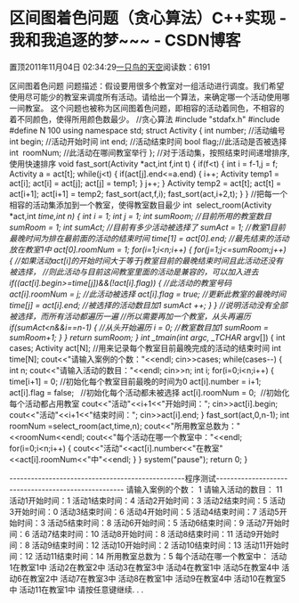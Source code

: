 
# 区间图着色问题（贪心算法）C++实现 - 我和我追逐的梦~~~ - CSDN博客


置顶2011年11月04日 02:34:29[一只鸟的天空](https://me.csdn.net/heyongluoyao8)阅读数：6191


区间图着色问题
问题描述：假设要用很多个教室对一组活动进行调度。我们希望使用尽可能少的教室来调度所有活动。请给出一个算法，来确定哪一个活动使用哪一间教室。
这个问题也被称为区间图着色问题，即相容的活动着同色，不相容的着不同颜色，使得所用颜色数最少。
//贪心算法
\#include "stdafx.h"
\#include<iostream>
\#define N 100
using namespace std;
struct Activity
{
int number; //活动编号
int begin; //活动开始时间
int end; //活动结束时间
bool flag;//此活动是否被选择
int  roomNum; //此活动在哪间教室举行
};
//对于活动集，按照结束时间递增排序,使用快速排序
void fast_sort(Activity *act,int f,int t)
{
if(f<t)
{
int i = f-1,j = f;
Activity a = act[t];
while(j<t)
{
if(act[j].end<=a.end)
{
i++;
Activity temp1 = act[i];
act[i] = act[j];
act[j] = temp1;
}
j++;
}
Activity temp2 = act[t];
act[t] = act[i+1];
act[i+1] = temp2;
fast_sort(act,f,i);
fast_sort(act,i+2,t);
}
}
//把每一个相容的活动集添加到一个教室，使得教室数目最少
int  select_room(Activity *act,int *time,int n)
{
int i = 1;
int j = 1;
int sumRoom;
//目前所用的教室数目
sumRoom = 1;
int sumAct;
//目前有多少活动被选择了
sumAct = 1;
//教室1目前最晚时间为排在最前面的活动的结束时间
time[1] = act[0].end;
//最先结束的活动放在教室1中
act[0].roomNum = 1;
for(i=1;i<n;i++)
{
for(j=1;j<=sumRoom;j++)
{
//如果活动act[i]的开始时间大于等于j教室目前的最晚结束时间且此活动还没有被选择，
//则此活动与目前这间教室里面的活动是兼容的，可以加入进去
if((act[i].begin>=time[j])&&(!act[i].flag))
{
//此活动的教室号码
act[i].roomNum = j;
//此活动被选择
act[i].flag = true;
//更新此教室的最晚时间
time[j] = act[i].end;
//被选择的活动数目加1
sumAct ++;
}
}
//说明活动没有全部被选择，而所有活动都遍历一遍
//所以需要再加一个教室，从头再遍历
if(sumAct<n&&i==n-1)
{
//从头开始遍历
i = 0;
//教室数目加1
sumRoom = sumRoom+1;
}
}
return sumRoom;
}
int _tmain(int argc, _TCHAR* argv[])
{
int cases;
Activity act[N];
//用来记录每个教室目前最晚完成的活动的结束时间
int time[N];
cout<<"请输入案例的个数："<<endl;
cin>>cases;
while(cases--)
{
int n;
cout<<"请输入活动的数目："<<endl;
cin>>n;
int i;
for(i=0;i<n;i++)
{
time[i+1] = 0; //初始化每个教室目前最晚的时间为0
act[i].number = i+1;
act[i].flag = false;   //初始化每个活动都未被选择
act[i].roomNum = 0;  //初始化每个活动都占用教室
cout<<"活动"<<i+1<<"开始时间：";
cin>>act[i].begin;
cout<<"活动"<<i+1<<"结束时间：";
cin>>act[i].end;
}
fast_sort(act,0,n-1);
int roomNum =select_room(act,time,n);
cout<<"所用教室总数为："<<roomNum<<endl;
cout<<"每个活动在哪一个教室中："<<endl;
for(i=0;i<n;i++)
{
cout<<"活动"<<act[i].number<<"在教室"<<act[i].roomNum<<"中"<<endl;
}
}
system("pause");
return 0;
}

-------------------------------------------------程序测试----------------------------------------------------
请输入案例的个数：
1
请输入活动的数目：
11
活动1开始时间：1
活动1结束时间：4
活动2开始时间：3
活动2结束时间：5
活动3开始时间：0
活动3结束时间：6
活动4开始时间：5
活动4结束时间：7
活动5开始时间：3
活动5结束时间：8
活动6开始时间：5
活动6结束时间：9
活动7开始时间：6
活动7结束时间：10
活动8开始时间：8
活动8结束时间：11
活动9开始时间：8
活动9结束时间：12
活动10开始时间：2
活动10结束时间：13
活动11开始时间：12
活动11结束时间：14
所用教室总数为：5
每个活动在哪一个教室中：
活动1在教室1中
活动2在教室2中
活动3在教室3中
活动4在教室1中
活动5在教室4中
活动6在教室2中
活动7在教室3中
活动8在教室1中
活动9在教室4中
活动10在教室5中
活动11在教室1中
请按任意键继续. . .

